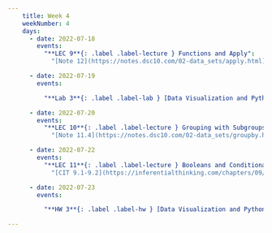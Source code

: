 ```yaml
---
    title: Week 4
    weekNumber: 4
    days:
      - date: 2022-07-18
        events:
          "**LEC 9**{: .label .label-lecture } Functions and Apply":
            "[Note 12](https://notes.dsc10.com/02-data_sets/apply.html)"

      - date: 2022-07-19
        events:

          "**Lab 3**{: .label .label-lab } [Data Visualization and Python Functions](http://datahub.ucsd.edu/user-redirect/git-sync?repo=https://github.com/dsc-courses/dsc10-2022-su&subPath=labs/lab3/lab3.ipynb)":

      - date: 2022-07-20
        events:
          "**LEC 10**{: .label .label-lecture } Grouping with Subgroups, Merge":
            "[Note 11.4](https://notes.dsc10.com/02-data_sets/groupby.html#subgroups), [13](https://notes.dsc10.com/02-data_sets/merging.html)"

      - date: 2022-07-22
        events:
          "**LEC 11**{: .label .label-lecture } Booleans and Conditionals, Iteration":
            "[CIT 9.1-9.2](https://inferentialthinking.com/chapters/09/Randomness.html)"

      - date: 2022-07-23
        events:

          "**HW 3**{: .label .label-hw } [Data Visualization and Python Functions](http://datahub.ucsd.edu/user-redirect/git-sync?repo=https://github.com/dsc-courses/dsc10-2022-su&subPath=homeworks/hw3/hw3.ipynb)":

---
```

